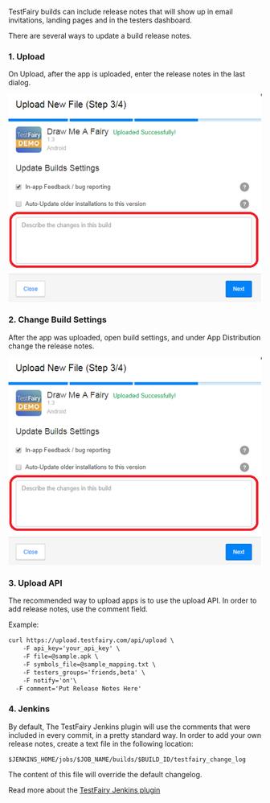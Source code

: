 TestFairy builds can include release notes that will show up in email invitations, landing pages and in the testers dashboard.

There are several ways to update a build release notes.

### 1. Upload

On Upload, after the app is uploaded, enter the release notes in the last dialog.

![TestFairy Release Notes](/img/upload-release-notes.png)

### 2. Change Build Settings 

After the app was uploaded, open build settings, and under App Distribution change the release notes.

![TestFairy Release Notes](/img/upload-release-notes.png)

### 3. Upload API

The recommended way to upload apps is to use the upload API. In order to add release notes, use the comment field.

Example:

```
curl https://upload.testfairy.com/api/upload \
	-F api_key='your_api_key' \
	-F file=@sample.apk \
	-F symbols_file=@sample_mapping.txt \
	-F testers_groups='friends,beta' \
	-F notify='on'\
  -F comment='Put Release Notes Here'
```

### 4. Jenkins

By default, The TestFairy Jenkins plugin will use the comments that were included in every commit, in a pretty standard way.
In order to add your own release notes, create a text file in the following location: 
```
$JENKINS_HOME/jobs/$JOB_NAME/builds/$BUILD_ID/testfairy_change_log
```
The content of this file will override the default changelog.

Read more about the [TestFairy Jenkins plugin](https://wiki.jenkins.io/display/JENKINS/TestFairy+Plugin)
